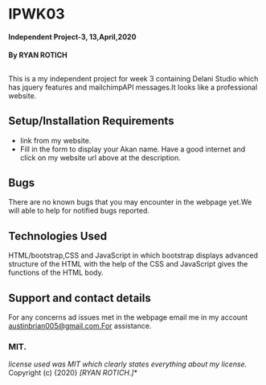 # IPWK03
#### Independent Project-3,  13,April,2020
#### By **RYAN ROTICH**
##
This is a my independent project for week 3 containing Delani Studio which has jquery features and mailchimpAPI messages.It looks like a professional website.
## Setup/Installation Requirements
* link from my website.
* Fill in the form to display your Akan name.
Have a good internet and click on my website url above at the description.
## Bugs
There are no known bugs that you may encounter in the webpage yet.We will able to help for notified bugs reported.
## Technologies Used
HTML/bootstrap,CSS and JavaScript in which bootstrap displays advanced structure of the HTML with the help of the CSS and JavaScript gives the functions of the HTML body.
## Support and contact details
For any concerns ad issues met in the webpage email me in my account austinbrian005@gmail.com.For assistance.
### MIT.
*license used was MIT which clearly states everything about my license.*
Copyright (c) {2020} *[RYAN ROTICH.]**
